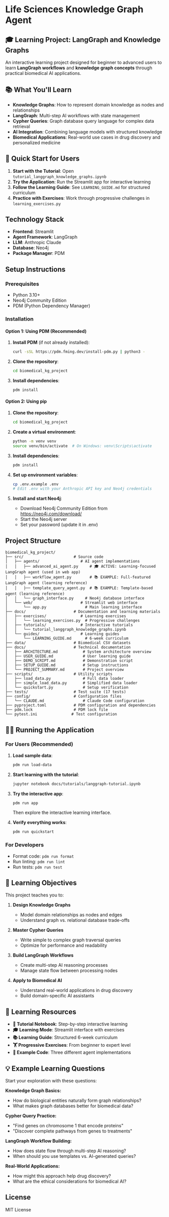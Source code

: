 # Life Sciences Knowledge Graph Agent

## 🎓 Learning Project: LangGraph and Knowledge Graphs

An interactive learning project designed for beginner to advanced users to learn **LangGraph workflows** and **knowledge graph concepts** through practical biomedical AI applications.

## 📚 What You'll Learn

- **Knowledge Graphs**: How to represent domain knowledge as nodes and relationships
- **LangGraph**: Multi-step AI workflows with state management  
- **Cypher Queries**: Graph database query language for complex data retrieval
- **AI Integration**: Combining language models with structured knowledge
- **Biomedical Applications**: Real-world use cases in drug discovery and personalized medicine

## 🚀 Quick Start for Users

1. **Start with the Tutorial**: Open `tutorial_langgraph_knowledge_graphs.ipynb`
2. **Try the Application**: Run the Streamlit app for interactive learning
3. **Follow the Learning Guide**: See `LEARNING_GUIDE.md` for structured curriculum
4. **Practice with Exercises**: Work through progressive challenges in `learning_exercises.py`

## Technology Stack

- **Frontend**: Streamlit
- **Agent Framework**: LangGraph
- **LLM**: Anthropic Claude
- **Database**: Neo4j
- **Package Manager**: PDM

## Setup Instructions

### Prerequisites

- Python 3.10+
- Neo4j Community Edition
- PDM (Python Dependency Manager)

### Installation

#### Option 1: Using PDM (Recommended)

1. **Install PDM** (if not already installed):
   ```bash
   curl -sSL https://pdm.fming.dev/install-pdm.py | python3 -
   ```

2. **Clone the repository**:
   ```bash
   cd biomedical_kg_project
   ```

3. **Install dependencies**:
   ```bash
   pdm install
   ```

#### Option 2: Using pip

1. **Clone the repository**:
   ```bash
   cd biomedical_kg_project
   ```

2. **Create a virtual environment**:
   ```bash
   python -m venv venv
   source venv/bin/activate  # On Windows: venv\Scripts\activate
   ```

3. **Install dependencies**:
   ```bash
   pdm install
   ```

4. **Set up environment variables**:
   ```bash
   cp .env.example .env
   # Edit .env with your Anthropic API key and Neo4j credentials
   ```

5. **Install and start Neo4j**:
   - Download Neo4j Community Edition from https://neo4j.com/download/
   - Start the Neo4j server
   - Set your password (update it in .env)

## Project Structure

```
biomedical_kg_project/
├── src/                      # Source code
│   ├── agents/                  # AI agent implementations
│   │   ├── advanced_ai_agent.py     # 🎓 ACTIVE: Learning-focused LangGraph agent (used in web app)
│   │   ├── workflow_agent.py        # 📚 EXAMPLE: Full-featured LangGraph agent (learning reference)
│   │   ├── template_query_agent.py  # 📚 EXAMPLE: Template-based agent (learning reference)
│   │   └── graph_interface.py     # Neo4j database interface
│   └── web/                     # Streamlit web interface
│       └── app.py                 # Main learning interface
├── docs/                     # Documentation and learning materials
│   ├── exercises/               # Learning exercises
│   │   └── learning_exercises.py  # Progressive challenges
│   ├── tutorials/               # Interactive tutorials
│   │   └── tutorial_langgraph_knowledge_graphs.ipynb
│   └── guides/                  # Learning guides
│       └── LEARNING_GUIDE.md      # 6-week curriculum
├── data/                     # Biomedical CSV datasets
├── docs/                     # Technical documentation
│   ├── ARCHITECTURE.md           # System architecture overview
│   ├── USER_GUIDE.md             # User learning guide
│   ├── DEMO_SCRIPT.md            # Demonstration script
│   ├── SETUP_GUIDE.md            # Setup instructions
│   └── PROJECT_SUMMARY.md        # Project overview
├── scripts/                  # Utility scripts
│   ├── load_data.py              # Full data loader
│   ├── simple_load_data.py       # Simplified data loader
│   └── quickstart.py             # Setup verification
├── tests/                    # Test suite (17 tests)
├── config/                   # Configuration files
│   └── CLAUDE.md                 # Claude Code configuration
├── pyproject.toml            # PDM configuration and dependencies
├── pdm.lock                  # PDM lock file
└── pytest.ini               # Test configuration
```

## 🏃‍♂️ Running the Application

### For Users (Recommended)
1. **Load sample data**:
   ```bash
   pdm run load-data
   ```

2. **Start learning with the tutorial**:
   ```bash
   jupyter notebook docs/tutorials/langgraph-tutorial.ipynb
   ```

3. **Try the interactive app**:
   ```bash
   pdm run app
   ```
   Then explore the interactive learning interface.

4. **Verify everything works**:
   ```bash
   pdm run quickstart
   ```

### For Developers
- Format code: `pdm run format`
- Run linting: `pdm run lint`
- Run tests: `pdm run test`

## 🎯 Learning Objectives

This project teaches you to:

1. **Design Knowledge Graphs**
   - Model domain relationships as nodes and edges
   - Understand graph vs. relational database trade-offs

2. **Master Cypher Queries**
   - Write simple to complex graph traversal queries
   - Optimize for performance and readability

3. **Build LangGraph Workflows**
   - Create multi-step AI reasoning processes
   - Manage state flow between processing nodes

4. **Apply to Biomedical AI**
   - Understand real-world applications in drug discovery
   - Build domain-specific AI assistants

## 📖 Learning Resources

- **📔 Tutorial Notebook**: Step-by-step interactive learning
- **🎓 Learning Mode**: Streamlit interface with exercises
- **📚 Learning Guide**: Structured 6-week curriculum
- **🏋️ Progressive Exercises**: From beginner to expert level
- **🔧 Example Code**: Three different agent implementations

## 💡 Example Learning Questions

Start your exploration with these questions:

**Knowledge Graph Basics:**
- How do biological entities naturally form graph relationships?
- What makes graph databases better for biomedical data?

**Cypher Query Practice:**
- "Find genes on chromosome 1 that encode proteins"
- "Discover complete pathways from genes to treatments"

**LangGraph Workflow Building:**
- How does state flow through multi-step AI reasoning?
- When should you use templates vs. AI-generated queries?

**Real-World Applications:**
- How might this approach help drug discovery?
- What are the ethical considerations for biomedical AI?

## License

MIT License